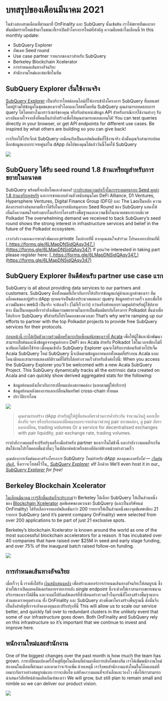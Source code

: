 # บทสรุปของเดือนมีนาคม 2021

ในช่วงสองสามเดือนที่ผ่านมาที่ OnFinality และ SubQuery นั้นเข้มข้น เราได้ขยายทีมและหาพันธมิตรรายใหม่เข้ามาในขณะที่เราเปิดตัวโครงการใหม่ที่สำคัญ ความคืบหน้าในเดือนนี้ In this monthly update:

-   SubQuery Explorer
-   อัพเดท Seed round
-   Use case partner รายแรกของเราสำหรับ SubQuery
-   Berkeley Blockchain Xcelerator
-   การกำหนดเส้นทางอัจฉริยะ
-   สำนักงานใหม่และสมาชิกในทีม

## SubQuery Explorer เริ่มใช้งานจริง

[SubQuery Explorer](https://explorer.subquery.network/) เป็นบริการโฮสต์ออนไลน์ที่ให้การเข้าถึงโครงการ SubQuery ที่เผยแพร่โดยผู้ร่วมให้ข้อมูลในชุมชนของเราทั่วโลกและโฮสต์โดยทีม SubQuery คุณสามารถทดสอบการ query ได้โดยตรงในเบราว์เซอร์ของคุณ หรือรับตำแหน่งข้อมูล API สำหรับกรณีการใช้งานต่างๆ รับแรงบันดาลใจจากสิ่งที่คนอื่นกำลังสร้างเพื่อให้คุณสามารถตอบแทนได้! You can test queries directly in your browser, or get API endpoints for different use cases. Be inspired by what others are building so you can give back!

เราเรียกใช้โปรเจ็กต์ SubQuery เหมือนกับเป็นแอปพลิเคชันที่ใช้งานจริง ดังนั้นคุณจึงสามารถปลดล็อกข้อมูลแบบกระจายศูนย์ใน dApp ถัดไปของคุณได้แล้ววันนี้โดยใช้ SubQuery


![](https://miro.medium.com/max/1400/1*GE-Y6XKNOkj_MKY4ZuM5oQ.png)

## **SubQuery ได้รับ seed round 1.8 ล้านเหรียญสำหรับการขยายในอนาคต**

SubQuery พร้อมที่จะเติบโตและส่งมอบ! [เราประสบความสำเร็จในการระดมทุนรอบ Seed มูลค่า 1.8 ล้านเหรียญสหรัฐ](https://subquery.medium.com/subquery-raises-1-8m-seed-round-for-future-expansion-3348c1f2a931) และการขายแบบส่วนตัวสนับสนุนโดย DeFi Alliance, D1 Ventures, Hypersphere Ventures, Digital Finance Group (DFG) และ The Laoเป็นหลัก ความต้องการอย่างล้นหลามที่เราได้รับในการสนับสนุนรอบ Seed Round ของ SubQuery แสดงให้เห็นถึงความสนใจอย่างมากในบริการโครงสร้างพื้นฐานและความเชื่อในอนาคตของระบบนิเวศ Polkadot The overwhelming demand we received to back SubQuery’s seed round shows the strong interest in infrastructure services and belief in the future of the Polkadot ecosystem.

_เรากำลังวางแผนการขาย/เพิ่มแบบ private ในปลายปีนี้ หากคุณสนใจเข้าร่วม โปรดลงทะเบียนที่นี่:_ [_https://forms.gle/6LMapDNSidQAqy347_](https://forms.gle/6LMapDNSidQAqy347) If you’re interested in taking part please register here:</em> [_https://forms.gle/6LMapDNSidQAqy347_](https://forms.gle/6LMapDNSidQAqy347)

## **SubQuery Explorer ยินดีต้อนรับ partner use case แรก**

SubQuery is all about providing data services to our partners and customers. SubQuery คือทั้งหมดที่เกี่ยวกับการให้บริการข้อมูลแก่คู่ค้าและลูกค้าของเรา ทีมบล็อคเชนและผู้สร้าง dApp ทุกคนจำเป็นต้องประมวลผลและ query ข้อมูลอย่างรวดเร็ว และเพื่อให้ความฝันของ web3 เป็นจริง จะต้องเร็ว (ไม่ก็เร็วกว่า) กว่าเครือข่ายแบบรวมศูนย์สำหรับผู้ใช้ปลายทาง นั่นเป็นเหตุผลที่เรากำลังเพิ่มความพยายามในการเป็นพันธมิตรกับโครงการ Polkadot ชั้นนำเพื่อให้บริการ SubQuery ฟรีสำหรับโปรโตคอลของพวกเขา That’s why we’re ramping up our efforts to partner with the top Polkadot projects to provide free SubQuery services for their protocols.

[ก่อนหน้านี้ เราได้เปิดตัวความร่วมมือครั้งแรกกับเพื่อนสนิทของเราที่ Acala](https://subquery.medium.com/subquery-integrates-acala-to-aggregate-and-serve-defi-data-to-polkadot-and-kusama-builders-fc9af6a7aae1) เพื่อให้ผู้ใช้และนักพัฒนาสามารถสืบค้นและดึงข้อมูลจากศูนย์กลาง DeFi ของ Acala สำหรับ Polkadot ได้ในเวลาเพียงไม่กี่นาทีและไม่มีค่าใช้จ่าย เมื่อคุณเข้าถึง SubQuery Explorer คุณจะได้รับการต้อนรับด้วยโปรเจ็ค Acala SubQuery ใหม่ SubQuery นี้จะติดตามข้อมูลภายนอกทั้งหมดที่สร้างบน Acala แบบไดนามิกและสามารถแสดงสถิติรวมที่ได้รับได้อย่างรวดเร็วสำหรับสิ่งต่อไปนี้: When you access the SubQuery Explorer you’ll be welcomed with a new Acala SubQuery Project. This SubQuery dynamically tracks all the extrinsic data created on Acala and can quickly show derived aggregated stats for the following:

-   ข้อมูลย้อนหลังเกี่ยวกับการเปลี่ยนแปลงสภาพคล่อง (แยกตามผู้ให้บริการ)
-   ข้อมูลย้อนหลังของการแลกเปลี่ยนสินทรัพย์ cross-chain ทั้งหมด
-   ประวัติการโอน

![](https://miro.medium.com/max/1400/0*LOig1jNfPTuVk73D)

> คุณสามารถสร้าง dApp สำหรับผู้ให้กู้ที่แสดงอัตราส่วนการค้ำประกัน จำนวนเงินกู้ ดอกเบี้ยค้างรับ ฯลฯ หรือบริการแลกเปลี่ยนแบบกระจายอำนาจด้วยคู่ pair สภาพคล่อง, คู่ pair อัตราแลกเปลี่ยน, trading volumes Or a service for decentralised exchanges with pair liquidity, pair exchange rate, trading volumes.

เรากำลังวางแผนที่จะปรับปรุงเครื่องมือสำหรับ partner ของเราในไม่ช้านี้ และกำลังวางแผนที่จะเริ่มต้นใช้งานโปรโตคอลชั้นนำอื่นๆ ในสัปดาห์หน้าหรือสองสัปดาห์ข้างหน้าอย่างรวดเร็ว

_คุณต้องการเริ่มต้นและสร้างโครงการ SubQuery ใหม่สำหรับ dApp ของคุณเองหรือไม่ —_ [_เริ่มต้นทันที_](https://doc.subquery.network/quickstart.html)_ ซึ่งเราจะโฮสต์ไว้ใน_ [_SubQuery Explorer_](https://subquery.medium.com/announcing-the-subquery-explorer-48c051483730) _ฟรี!_ อีกด้วย We’ll even host it in our_ [_SubQuery Explorer_](https://subquery.medium.com/announcing-the-subquery-explorer-48c051483730) _for free!_

## **Berkeley Blockchain Xcelerator**

[ในเดือนมีนาคม เรารู้สึกตื่นเต้นที่จะประกาศ](https://subquery.medium.com/subquery-joins-berkeleys-blockchain-xcelerator-7ea81f96af73)ว่า Berkeley ได้เลือก SubQuery ให้เป็นส่วนหนึ่งของ [Blockchain Xcelerator](https://www.xcelerator.berkeley.edu/) สุดพิเศษของพวกเขา SubQuery (และเป็นบริษัทแม่ OnFinality) ได้รับเลือกจากแอปพลิเคชันกว่า 200 รายการให้เป็นส่วนหนึ่งของจุดพิเศษเพียง 21 รายการ SubQuery (and it’s parent company OnFinality) were selected from over 200 applications to be part of just 21 exclusive spots.

Berkeley’s blockchain Xcelerator is known around the world as one of the most successful blockchain accelerators for a reason. It has incubated over 40 companies that have raised over $25M in seed and early stage funding, and over 75% of the inaugural batch raised follow-on funding.

![](https://miro.medium.com/max/1400/0*t-_mRJaTnGDQO-VI)

## **การกำหนดเส้นทางอัจฉริยะ**

เมื่อเร็วๆ นี้ เราเพิ่งได้รับ [เงินสนับสนุนคลัง](https://kusama.polkassembly.io/treasury/72) เพื่อสร้างเลเยอร์การกำหนดเส้นทางอัจฉริยะให้สมบูรณ์ ซึ่งช่วยให้เราเปิดเผยคลัสเตอร์หลายรายการหลัง single endpoint ซึ่งจะช่วยให้เราสามารถขยายขนาดบริการของเราได้ดีขึ้น และจะแผ่ไปยังคลัสเตอร์ที่ซ้ำซ้อนอย่างรวดเร็วในกรณีที่โครงสร้างพื้นฐานบางส่วนของเราหยุดทำงาน ทั้ง OnFinality และ SubQuery ต่างพึ่งพาโครงสร้างพื้นฐานนี้ ดังนั้นจึงเป็นสิ่งสำคัญที่เราจะยังคงลงทุนและปรับปรุงที่นี่ This will allow us to scale our service better, and quickly fall over to redundant clusters in the unlikely event that some of our infrastructure goes down. Both OnFinality and SubQuery rely on this infrastructure so it’s important that we continue to invest and improve here.

## **พนักงานใหม่และสำนักงาน**

One of the biggest changes over the past month is how much the team has grown. การเปลี่ยนแปลงครั้งใหญ่ที่สุดในเดือนที่ผ่านมาคือการเติบโตของทีม เราได้เพิ่มพนักงานใหม่สองคนในเดือนที่ผ่านมา และคาดว่าจะจ้างเพิ่ม ด้วยเหตุนี้ เราจึงพบสำนักงานแห่งใหม่ในโอ๊คแลนด์ที่เหมาะกับเราอย่างสมบูรณ์แบบ เราจะเติบโต แต่ยังคงวางแผนที่จะยังเล็กและว่องไว เพื่อให้เราสามารถนำเสนอวิสัยทัศน์ด้านผลิตภัณฑ์ของเรา We will grow, but still plan to remain small and nimble so we can deliver our product vision.

![](https://miro.medium.com/max/1400/1*cJZxerXHfgVGu4-7h2xw4Q.jpeg)